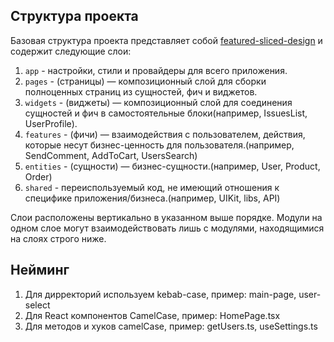 ## Структура проекта

Базовая структура проекта представляет собой [featured-sliced-design](https://feature-sliced.design) и содержит следующие слои:

1. `app` - настройки, стили и провайдеры для всего приложения.
2. `pages` - (страницы) — композиционный слой для сборки полноценных страниц из сущностей, фич и виджетов.
3. `widgets` - (виджеты) — композиционный слой для соединения сущностей и фич в самостоятельные блоки(например, IssuesList, UserProfile).
4. `features` - (фичи) — взаимодействия с пользователем, действия, которые несут бизнес-ценность для пользователя.(например, SendComment, AddToCart, UsersSearch)
5. `entities` - (сущности) — бизнес-сущности.(например, User, Product, Order)
6. `shared` - переиспользуемый код, не имеющий отношения к специфике приложения/бизнеса.(например, UIKit, libs, API)

Слои расположены вертикально в указанном выше порядке.
Модули на одном слое могут взаимодействовать лишь с модулями,
находящимися на слоях строго ниже.

## Нейминг

1. Для дирректорий используем kebab-case, пример: main-page, user-select
2. Для React компонентов CamelCase, пример: HomePage.tsx
3. Для методов и хуков camelCase, пример: getUsers.ts, useSettings.ts
